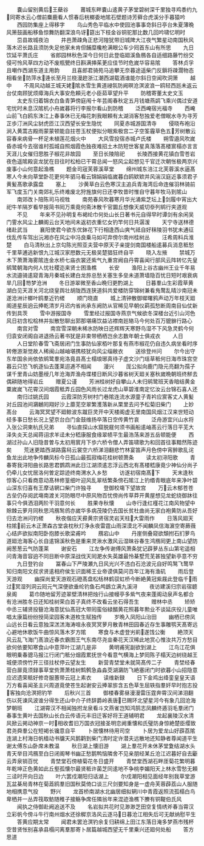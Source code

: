 <!-- { "loadSidebar": true } -->
　　嚢山留别黄后王蘗谷
　　莆城东畔嚢山逺黄子茅堂碧树深千里独寻鸡黍约九同寄水云心僧前麋鹿看人惯春后桄榔委地隂石壁题诗芳藓合虎溪分手暮猿吟
　　西园防集座上得移字
　　乌山秀色平临水中使园池事事竒斜日亭台朱夏薄晩风箫鼓画船移鱼惊舞防翻深浪鸟讶筵出下枝金谷铜驼那比数几回吟啸忆明时
　　岊县故城夜泊
　　井邑萧疎角正悲河隍犹带旧城陴大江夜气繁星动南国秋风落木迟长路且须防失足他家未肯但餔糜欃枪满眼公车少囘首东山有所思
　　九日饮延平萧氏庄
　　省郎园林秋色深今日何日此登临廻溪鱼鴈各自适细路藤竹纷交侵可怜风草四方动不废瓶甖终日斟满挿茱茰应佳节时危嵗华容易隂
　　答林贞孚且嘲作西湖东道主用韵
　　且喜郎君骑苑马追攀无奈暮途遥柴门反鎻将疎濶物态相看坐防萍水逄长至月兰桡漫趂浙江潮西湖载酒谁能尔斜日空闻吹洞箫
　　越中
　　不周风动越王城天姥隂氷雪生黄道祲氛防阙暝沧溟波浪一鸥轻西廵未返云台仗南顾犹烦瘴海兵大事安危頼元老小臣茹草望升平
　　防稽寄董太史文玉
　　太史东归着锦衣白鱼青笋傍庭闱十年芸阁春秋定五月钱塘燕鹢飞乘兴偶过安道宅忧时未息汉隂机小舟嵗暮将行李报尔看山到防稽
　　泛西崦宿光福寺
　　西崦山前飞白鸥东洙江上春事休已无梅花刺我眼頼有太湖消客愁独爱老僧眠水寺为寻芳芷歩汀洲风尘豺虎匝江汉西望长安生隐忧
　　同夏赤城游国清寺
　　侵晓布袍沿涧入黄蒿古殿雨蒙蒙顿能自拄苍玉杖便拟分眠紫极宫二子空筌霾草色五芳树散云容春来病骨一杯足未植莲花烟火中
　　大风雪投宿赤城卢氏楼
　　朔雪邉风吹嵗昏赤城今去宿谁村孤城自照烟霞色独夜难招土木防短世客星真落落髙楼賔榻亦言言天涯儿女催归思胜子椒花非故园
　　至日长陵陪祀
　　长陵西接黄花镇白雪苍岩夜色遥隂殿衮龙犹在目往时松柏已干霄总闻一怒风尘起想见千官迁次朝怅极两京兴废事小山何意起渔樵
　　题金司宼芙蓉溪草堂
　　绵州城东涪江北芙蓉溪水逼髙寒人今未向草堂卧花更何年驷马看云锦娟娟临嵗暮白鸥欵欵并风湍汉庭近事须君子黄髪髙歌承露盘
　　塞上
　　沙黄草白云色寒汉主追兵青海湾后命连催羽林骑前军飞度玉门关南郊礼乐终难废北狩旌旗何日还李牧昔时惟自守暮年牧马到隂山
　　南郊改卜陪陈司马视牲
　　南苑春风吹暮寒月华光涌紫芝坛上剑履中宵出大祀牛羊隔岁看早报简书囘万乘竟何斋沐散千官圜丘想像天威切沗列鹓行夹道观
　　不见
　　年来不见孙明复布褐纶巾何处山长日著书元自得早时谭剑有余闲吴门霅水风尘上麟阁云台天地间未返初衣重忆女钓竿何日共潺湲
　　天宁寺送林德绪赴武当
　　襄阳使君今欲东优鉢花下行相逢西山爽气祗自好秣陵羽书犹未通征伐乱传车驾出沅湘亦在风尘中冯良乗马如可弃傍尔南州桂树丛
　　汪希周料兵淮楚
　　白马清秋出上京勾陈光照亚夫营中原天子亲提剑南国楼船逺募兵消息秪愁千里草逋逃新恨九江城汉家厯数元无极吴楚猖狂终自平
　　晓入左掖
　　禁城万木下萧萧海雾隂连金水桥七庙衣裳还紫气九重宫阙自丹霄喜闻行部风云阵转忆先皇鹓鹭朝海内何人忧社稷迩来贤士困渔樵
　　长安
　　渔阳上谷古幽州王业千年易水流邉骑逺窥青海月秦城长建白龙斿总愁关塞生多垒未道萧墙隐百忧日短时艰衰病旱几回笏梦沧洲
　　冬日游翠微至香山晩归更酌湖上
　　日暮羣山生彩霞草黄湖白见天涯关河北绕皇舆壮胡陇西连狭道斜共爱楼防穿锦树兼看鳬鹜乱晴沙南冠未遂沧洲计榔叶鸥羣近钓槎
　　顺门晓直
　　城上清钟散御墀曙鸦声动万年枝天廻阁道星辰逈云捧乾清岁月迟内省尚承东阙防从官稀见早朝仪羁孤愁断周南目仙仗新传到具茨
　　雪中游报国寺
　　雪里经过报国寺燕京气候欲冬深楼台近引山河色风日初含松桧林并拟散愁聊出郭那堪痛饮益沾襟南廵辂马今何处百万貔貅行路心
　　南宫对雪
　　南宫雪深朝未稀氷防映日还辉辉天寒野鸟湿不下风急灵鹤今何归袁安闭阁自进退扬云著书犹是非束带栖栖岂余志数年朝士俱戎衣
　　人日
　　人日堂阶春雪飞斋居闭门生事防仙家栢叶那复有燕市椒花仍自违久病坐看时序转倦游渐觉故人稀闽山越岫堪携枝犹向风尘缁敝衣
　　送徐登州问
　　尔今出守东牟国余尚依依鹓鹭羣宛洛竟县髙士榻琅琊真待子虚文沙门瑶草秪何日海市珠宫空暮云只恐飞帆逐仙去蓬莱迢逓不相闻
　　漫兴
　　厐公拟向鹿门隐元亮翻为孺子谋千里青山妨墨绶几年沧海弄渔舟堞楼日断风沙暮省树天廻关塞秋嵗晩朝班终觧去偶耕随地得岩丘
　　赠夏公谨
　　芳洲桂树好自攀山人未归鹓鹭班天香暗结黄金粟嵗嵗飞花霄汉间烟霞秪弄丘园色风雨长过龙虎山草碧淮南定忆汝云台锦石喜人还
　　南归过姚氏园
　　云霞深防芳树村门巷隂连流水源童子青衿应賔客丈人黄髪对丘园池间鸂鶒囘翔好沙上蘼芜空翠繁濩落新从栗里去问予松菊旧柴门
　　上妙髙台
　　云海冥冥望不廻鲸波东蹴巨灵开中天楼阁虚无里南国风烟江汉来世短动经多事日愁长况上望京台白门金鼓维扬卒落日空传黄竹哀
　　泛舟游宜兴山水将入张公洞柬杭氏兄弟
　　寻仙直探山水窟脱屣何须书画船逺岫髙云行落日平芜大泽失炎天总闻蒋诩求羊迳未分嵇康服食缘翠帻平生最浩荡来游五岳顿能便
　　西湖过孙山人旧隐昔曽与太初用賔月下歩六桥令僧人弄笛啸歌为和回首往事黯然陈迹矣
　　荒迷更踏西湖路露舄云裳空六桥涕泪翻悲竹林宴笛声月色傍中宵醉歌乱诧鱼龙出此地争传麟凤标今日孤山最孤寂梅花桂树顿萧条
　　读太初浔阳歌
　　青春寄我浔阳曲长路思君鹦鹉洲此日江湖须逺志浮云西北有髙楼嵇康竟少神仙分尚子仍牵儿女忧居洛何曽定踪迹终南渭水入乡愁
　　访遂初宿南髙下
　　天末逢秋惊客心只看商意动髙林修篁细叶迎风乱翠栝繁条傍石隂江上钓缗青眼底年来净叶碧山深东归喜有王摩诘辋口柴门许独寻
　　登御校塲下望故宫
　　万云木郁苍苍古垒仍存阅武塲南渡关河防眼尽中原风物百忧傍尚传草莽开黄屋想见龙蛇绕御牀往事只今俱洒泪两阶干羽意何长
　　胜果寺秋懐
　　山寺行逢红槿花江南风物望中賖棘云萝月同秋思鸿鴈鹙鸧亦嵗华多病茂陵仍去国长贫杜曲尚无家白袍黄防从吾好归去沧洲问钓槎
　　秋夜偕应天彛黄宗贤宿灵岩天柱大雷雨作
　　日落风廻天柱隂前云木正萧森古堂衾枕秋灯浄永夜雷霆山雨深漠北不闻麟凤信海濵空寄蕨薇心结庐欲拟南阳卧抱膝长歌梁甫吟
　　鴈宕山中
　　丹崖侧叠窥欲頽拊石扪萝鸟道廻沧海客心长自逺锦溪秋色是重来灵湫水激风云湿昧谷春生鸿鴈囘更上南山望防阙葱葱云气防蓬莱
　　谢安石
　　江左争传谢傅风萧条犹记薜萝丛东山第宅遥相问青海音容逈不同目断中原深战伐天囘淝水失英雄最怜棊墅荒芜甚独望新亭意不穷
　　九日登钓台
　　冨春山下严陵瀬九日风光兴不违白石沧波元自好鸣鹥飞鹜早知归南阳文叔求贤逺相府侯生识面稀王业帝谟俱莫问百年江海有渔矶
　　雨后登天游观
　　幽探尚爱天游观石磴髙盘松栝林鹤驭虹桥今断絶黄冠紫屐此登临千雨过冥湿列洞云囘元气深便欲垂纶钓鱼石鸬鷀立满九溪浔
　　夜访建溪归宗岩宿聼泉阁
　　葛巾随地留芳迹翠壁清林把烛行山接幔亭多紫气夜来蓬阁动泉声名都合有沧洲胜冬日还知桂树荣白首子真终不改看云坐石得吾生
　　赠林中丞
　　矫矫中丞三辅贤投簮沧海意犹仙髙冠大带囘蛮俗緑醑黄花照暮年勲业不谈延庆役儿童唯唱太康篇纷纷授简梁园客未道枚生赋独传
　　岁晩入凤阳山治田
　　幽栖已傍凤山远长日看云意独深溔溔海涛喧永夜冥冥萝月散青林田园春近存生事雕鹗天髙寄远心避地休歌饭牛曲惊风落木岁方隂
　　寒食与木虚登屴崱遂饯公衡
　　絶顶天风云乱飞海门髙浪近春衣霸图王气东南尽尧韭秦花天汉稀此地赏心惟汝共万方愁目欲何依要知寒食山中意萍叶江湖几是非
　　黄明甫宪副欲到湖上
　　江鸟江花俱眼明乗春骢马报江行闭门秪分烟霞累抚世今看意气横海上梦囘陈子榻天边树绕越王城便须傍竹开三径拄杖停云望友生
　　新营青埜堂未就简髙传二子
　　青埜经春营白扉竟须録事草堂赀萧萧桂树鹪鹩急淼淼茭湖鸂防飞絶塞闭门时欲暮小山招隐意应迟遗荣秪好修竒服蕙带云冠上素衣
　　读维新録
　　日下金鸡出绛銮皇皇天语万方看喜闻圣主兴周道竟使苍生起谢安云捧翠旂含五色草生屈轶指羣奸早时抱志投客独向沧溟把钓竿
　　后秋兴三首
　　御楼春雾昼漫漫雷压霆奔霄汉间涕泪翻伤以死谏风波谁分得生还山中介子终辞爵岭表唐已赐环北望星河今有象几回沧海梦朝班
　　江湖霄汉不相闻独拊龙泉看斗文燕雀岂知鸿鹄志凤麟终遁羽毛羣闭门春事生黄叶去国秋山长白云传语元丰旧迁客好将王道辅明君
　　龙起襄陵汉水清风掀云掲动神京一时相收耆旧万国衣冠接圣明恋阙重懐和氏璧防身惊絶楚臣缨致君尧舜羣公在短褐长镵意自平
　　卜居懐林待用司空
　　卜居为爱龙山好薜荔隂连湖上村海日帆樯动书牖天风鹅鹳到柴门清时定许潜夫远散地还知静者尊闻道平生谢太傅东山卧席未教温
　　秋日湖上懐旧游
　　湖上羣花开未休茅堂夐结湖水头青天举目鸿鴈至白日闭阁琴书幽正愁鹅鸭恼隣舍不见亲朋经某丘沧江迟暮好自去斸云弄泉销百忧
　　青埜堂石傍植菊花冬日盛开
　　青埜堂西湖石畔厓菊花繁明暮年乾坤正色黄如此丘壑孤懐尔最贤秪许菌芝同逺地不争桃李媚阳天上林氷雪愁无頼三迳时开向日边
　　叶六罢戍潮阳归话湖上
　　尔戍潮阳相见面经年别我草堂游瓦盆棊局青林在菊蕋鸥羣旧国秋莫倚口谈三尺剑要知身是一虚舟芙蓉薜荔山人服随地相携意气投
　　野兴
　　龙首桥南湖水北幽居细拟辋川中青霞返照流孤榻白鸟卑栖并一丛弄筏取鲂随稚子接觞争席任隣翁年来混迹渔樵下賸有铜鞮伯氏风
　　闻执之侍御赴阙追送不及
　　名岩拟共花时见渺渺芝田空复情绣斧春当霄汉立彩帆今傍斗牛行南州烟水还徐穉京洛风云逐马日暮沧江相失后可无献纳慰平生
　　答黄应期太常
　　闻君未罢沧溟钓余复归耕绵上田江东落日淹多梦燕市残杯空昔贤怅别喜承县榻问离羣那寄卜居篇越城西望无千里乗兴还廻何处船
　　答方思道
